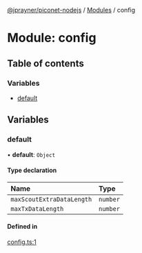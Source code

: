 [@jprayner/piconet-nodejs](../README.md) / [Modules](../modules.md) / config

# Module: config

## Table of contents

### Variables

- [default](config.md#default)

## Variables

### default

• **default**: `Object`

#### Type declaration

| Name | Type |
| :------ | :------ |
| `maxScoutExtraDataLength` | `number` |
| `maxTxDataLength` | `number` |

#### Defined in

[config.ts:1](https://github.com/jprayner/piconet/blob/21a31c9/driver/nodejs/src/config.ts#L1)
